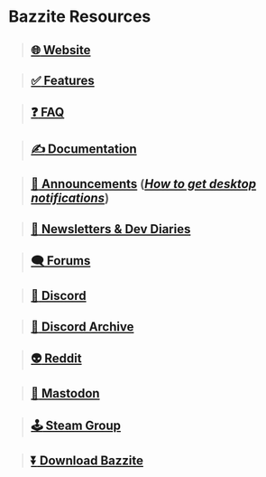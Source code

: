 # Bazzite Resources

>## [:globe_with_meridians: Website](https://bazzite.gg/)

>## [:white_check_mark: Features](https://github.com/ublue-os/bazzite/blob/main/README.md)

>## [:question: FAQ](https://faq.bazzite.gg)

>## [:writing_hand: Documentation](https://docs.bazzite.gg)

>## [:loudspeaker: Announcements](https://universal-blue.discourse.group/tags/c/bazzite/5/announcements) ([*How to get desktop notifications*](https://universal-blue.discourse.group/t/tutorial-subscribing-to-bazzite-news-for-major-update-information/3672))

>## [:newspaper: Newsletters & Dev Diaries](https://universal-blue.discourse.group/docs?topic=2252)

>## [:left_speech_bubble: Forums](https://universal-blue.discourse.group/c/bazzite/5)

>## [:speech_balloon: Discord](https://discord.gg/WEu6BdFEtp)

>## [:thread: Discord Archive](https://www.answeroverflow.com/c/1072614816579063828/1143023993041993769)

>## [ :alien: Reddit](https://www.reddit.com/r/bazzite)

>## [:elephant: Mastodon](https://fosstodon.org/@UniversalBlue)

>## [:joystick: Steam Group](https://steamcommunity.com/groups/Bazzite)

>## [:arrow_double_down: Download Bazzite](https://download.bazzite.gg)
